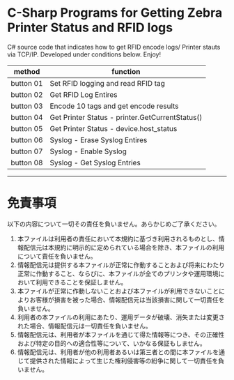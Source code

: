# C-Sharp Programs for Getting Zebra Printer Status and RFID logs

C# source code that indicates how to get RFID encode logs/ Printer stauts via TCP/IP. Developed under conditions below. Enjoy!

| method| function |
| --- | --- |
| button 01 | Set RFID logging and read RFID tag |
| button 02 | Get RFID Log Entires |
| button 03 | Encode 10 tags and get encode results |
| button 04 | Get Printer Status - printer.GetCurrentStatus() |
| button 05 | Get Printer Status - device.host_status |
| button 06 | Syslog - Erase Syslog Entires |
| button 07 | Syslog - Enable Syslog |
| button 08 | Syslog - Get Syslog Entries |

------

# 免責事項   

以下の内容について一切その責任を負いません。あらかじめご了承ください。   
  
1. 本ファイルは利用者の責任において本規約に基づき利用されるものとし、情報配信元は本規約に明示的に定められている場合を除き、本ファイルの利用について責任を負いません。   
2. 情報配信元は提供する本ファイルが正常に作動することおよび将来にわたり正常に作動すること、ならびに、本ファイルが全てのプリンタや運用環境において利用できることを保証しません。   
3. 本ファイルが正常に作動しないことおよび本ファイルが利用できないことによりお客様が損害を被った場合、情報配信元は当該損害に関して一切責任を負いません。   
5. 利用者の本ファイルの利用にあたり、運用データが破壊、消失または変更された場合、情報配信元は一切責任を負いません。   
7. 情報配信元は、利用者が本ファイルを通じて得た情報等につき、その正確性および特定の目的への適合性等について、いかなる保証もしません。   
7. 情報配信元は、利用者が他の利用者あるいは第三者との間に本ファイルを通じて提供された情報によって生じた権利侵害等の紛争に関して一切責任を負いません。 
